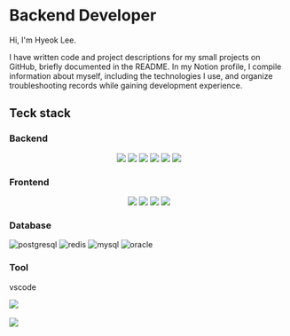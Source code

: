 # Backend Developer
Hi, I'm Hyeok Lee.

I have written code and project descriptions for my small projects on GitHub, briefly documented in the README. In my Notion profile, I compile information about myself, including the technologies I use, and organize troubleshooting records while gaining development experience.

## Teck stack
### Backend
<div align="center">
	<img src="https://img.shields.io/badge/python-3776AB?style=flat&logo=python&logoColor=white" />
	<img src="https://img.shields.io/badge/fastapi-009688?style=flat&logo=fastapi&logoColor=white" />
	<img src="https://img.shields.io/badge/Java-007396?style=flat&logo=Java&logoColor=white" />
	<img src="https://img.shields.io/badge/spring-6DB33F?style=flat&logo=spring&logoColor=white" />
	<img src="https://img.shields.io/badge/springboot-6DB33F?style=flat&logo=springboot&logoColor=white" />
	<img src="https://img.shields.io/badge/docker-2496ED?style=flat&logo=docker&logoColor=white" />
</div>

### Frontend
<div align="center">
	<img src="https://img.shields.io/badge/javascript-F7DF1E?style=flat&logo=javascript&logoColor=white" />
	<img src="https://img.shields.io/badge/react-61DAFB?style=flat&logo=react&logoColor=white" />
	<img src="https://img.shields.io/badge/html5-E34F26?style=flat&logo=html5&logoColor=white" />
	<img src="https://img.shields.io/badge/css3-1572B6?style=flat&logo=css3t&logoColor=white" />
</div>

### Database
![postgresql](https://img.shields.io/badge/PostgreSQL-316192?style=for-the-badge&logo=postgresql&logoColor=white)
![redis](https://img.shields.io/badge/redis-%23DD0031.svg?&style=for-the-badge&logo=redis&logoColor=white)
![mysql](https://img.shields.io/badge/MySQL-005C84?style=for-the-badge&logo=mysql&logoColor=white)
![oracle](https://img.shields.io/badge/Oracle-F80000?style=for-the-badge&logo=Oracle&logoColor=white)

### Tool
vscode

<img src="https://github-readme-stats.vercel.app/api/top-langs/?username=hyeeok&layout=compact"><br><br>
<img src="https://github-readme-stats.vercel.app/api?username=hyeeok&show_icons=true">
